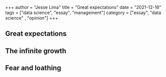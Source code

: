 +++
author = "Jesse Lima"
title = "Great expectations"
date = "2021-12-16"
tags = ["data science", "essay", "management"]
category = ["essay", "data science" , "opinion"]
+++

## Great expectations


## The infinite growth

## Fear and loathing